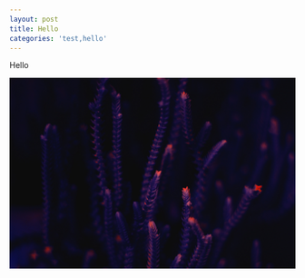 ```yaml
---
layout: post
title: Hello
categories: 'test,hello'
---
```

Hello

![etest](/img/uploads/arash-asghari-395146-unsplash.jpg)
